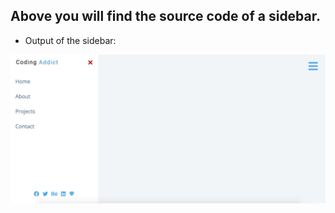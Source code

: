 ## Above you will find the source code of a sidebar.

- Output of the sidebar:

![output](./output.png)
